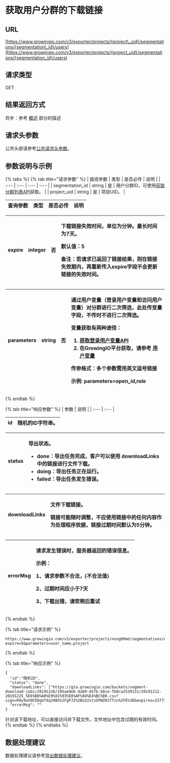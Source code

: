 # 获取用户分群的下载链接

## URL <a id="url"></a>

[https://www.growingio.com/v3/exporter/projects/{project\_uid}/segmentations/{segmentation\_id}/users](https://www.growingio.com/v3/exporter/projects/{project_uid}/segmentations/{segmentation_id}/users)

## 请求类型 <a id="qing-qiu-lei-xing"></a>

GET

## 结果返回方式 <a id="qing-qiu-lei-xing"></a>

异步：参考 [概述](../overview.md) 部分的描述

## 请求头参数 <a id="qing-qiu-tou-can-shu"></a>

公共头部请参考[公共请求头参数](../../authenticate.md)。

## 参数说明与示例 <a id="can-shu-shuo-ming-yu-shi-li"></a>

{% tabs %}
{% tab title="请求参数" %}
| 路径参数 | 类型 | 是否必传 | 说明 |
| :--- | :--- | :--- | :--- |
| segmentation\_id | string | 是 | 用户分群ID，可使用[获取分群列表API](../../statistics-api/definition/get-segm.md)获取。 |
| project\_uid | string | 是 | 项目UID。 |

| 查询参数 | 类型 | 是否必传 | 说明 |
| :--- | :--- | :--- | :--- |


<table>
  <thead>
    <tr>
      <th style="text-align:left">expire</th>
      <th style="text-align:left">integer</th>
      <th style="text-align:left">&#x5426;</th>
      <th style="text-align:left">
        <p>&#x4E0B;&#x8F7D;&#x94FE;&#x63A5;&#x5931;&#x6548;&#x65F6;&#x95F4;&#xFF0C;&#x5355;&#x4F4D;&#x4E3A;&#x5206;&#x949F;&#x3002;&#x6700;&#x957F;&#x65F6;&#x95F4;&#x4E3A;7&#x5929;&#x3002;</p>
        <p>&#x9ED8;&#x8BA4;&#x503C;&#xFF1A;5</p>
        <p>&#x5907;&#x6CE8;&#xFF1A;&#x82E5;&#x8BF7;&#x6C42;&#x5DF2;&#x8FD4;&#x56DE;&#x4E86;&#x94FE;&#x63A5;&#x7ED3;&#x679C;&#xFF0C;&#x5219;&#x5728;&#x94FE;&#x63A5;&#x5931;&#x6548;&#x671F;&#x5185;&#xFF0C;&#x518D;&#x91CD;&#x65B0;&#x4F20;&#x5165;expire&#x5B57;&#x6BB5;&#x4E0D;&#x4F1A;&#x66F4;&#x65B0;&#x94FE;&#x63A5;&#x7684;&#x5931;&#x6548;&#x65F6;&#x95F4;&#x3002;</p>
      </th>
    </tr>
  </thead>
  <tbody></tbody>
</table>

<table>
  <thead>
    <tr>
      <th style="text-align:left">parameters</th>
      <th style="text-align:left">string</th>
      <th style="text-align:left">&#x5426;</th>
      <th style="text-align:left">
        <p>&#x901A;&#x8FC7;&#x7528;&#x6237;&#x53D8;&#x91CF;&#xFF08;&#x767B;&#x5F55;&#x7528;&#x6237;&#x53D8;&#x91CF;&#x548C;&#x8BBF;&#x95EE;&#x7528;&#x6237;&#x53D8;&#x91CF;&#xFF09;&#x5BF9;&#x5206;&#x7FA4;&#x8FDB;&#x884C;&#x4E8C;&#x6B21;&#x7B5B;&#x9009;&#xFF0C;&#x6B64;&#x5904;&#x4F20;&#x53D8;&#x91CF;&#x5B57;&#x6BB5;&#xFF0C;&#x4E0D;&#x4F20;&#x65F6;&#x4E0D;&#x8FDB;&#x884C;&#x4E8C;&#x6B21;&#x7B5B;&#x9009;&#x3002;</p>
        <p>&#x53D8;&#x91CF;&#x83B7;&#x53D6;&#x6709;&#x4E24;&#x79CD;&#x9014;&#x5F84;&#xFF1A;</p>
        <ol>
          <li><a href="../../project-manage/get-loginvar.md">&#x83B7;&#x53D6;&#x767B;&#x5F55;&#x7528;&#x6237;&#x53D8;&#x91CF;API</a>
          </li>
          <li>&#x5728;GrowingIO&#x5E73;&#x53F0;&#x83B7;&#x53D6;&#xFF0C;&#x8BF7;&#x53C2;&#x8003;
            <a
            href="../../../../product-manual/data-center/data-management/user/">&#x7528;&#x6237;&#x53D8;&#x91CF;</a>
          </li>
        </ol>
        <p>&#x4F20;&#x53C2;&#x683C;&#x5F0F;&#xFF1A;<b>&#x591A;&#x4E2A;&#x53C2;&#x6570;&#x9700;&#x7528;&#x82F1;&#x6587;&#x9017;&#x53F7;&#x94FE;&#x63A5;</b>
        </p>
        <p><b>&#x793A;&#x4F8B;:</b> parameters=open_id,role</p>
      </th>
    </tr>
  </thead>
  <tbody></tbody>
</table>
{% endtab %}

{% tab title="响应参数" %}
| 参数 | 说明 |
| :--- | :--- |


| id | 随机的ID字符串。 |
| :--- | :--- |


<table>
  <thead>
    <tr>
      <th style="text-align:left">status</th>
      <th style="text-align:left">
        <p>&#x5BFC;&#x51FA;&#x72B6;&#x6001;&#x3002;</p>
        <ul>
          <li>done&#xFF1A;&#x5BFC;&#x51FA;&#x4EFB;&#x52A1;&#x5B8C;&#x6210;&#xFF0C;&#x5BA2;&#x6237;&#x53EF;&#x4EE5;&#x4F7F;&#x7528;
            downloadLinks &#x4E2D;&#x7684;&#x94FE;&#x63A5;&#x8FDB;&#x884C;&#x6587;&#x4EF6;&#x4E0B;&#x8F7D;&#x3002;</li>
          <li>doing&#xFF1A;&#x5BFC;&#x51FA;&#x4EFB;&#x52A1;&#x6B63;&#x5728;&#x8FD0;&#x884C;&#x3002;</li>
          <li>failed&#xFF1A;&#x5BFC;&#x51FA;&#x4EFB;&#x52A1;&#x53D1;&#x751F;&#x9519;&#x8BEF;&#x3002;</li>
        </ul>
      </th>
    </tr>
  </thead>
  <tbody></tbody>
</table>

<table>
  <thead>
    <tr>
      <th style="text-align:left">downloadLinks</th>
      <th style="text-align:left">
        <p>&#x6587;&#x4EF6;&#x4E0B;&#x8F7D;&#x94FE;&#x63A5;&#x3002;</p>
        <p>&#x94FE;&#x63A5;&#x53EF;&#x80FD;&#x968F;&#x65F6;&#x8C03;&#x6574;&#xFF0C;&#x4E0D;&#x5E94;&#x4F7F;&#x7528;&#x94FE;&#x63A5;&#x4E2D;&#x7684;&#x4EFB;&#x4F55;&#x5185;&#x5BB9;&#x4F5C;&#x4E3A;&#x5904;&#x7406;&#x7A0B;&#x5E8F;&#x4F9D;&#x636E;&#xFF0C;&#x94FE;&#x63A5;&#x8FC7;&#x671F;&#x65F6;&#x95F4;&#x9ED8;&#x8BA4;&#x4E3A;5&#x5206;&#x949F;&#x3002;</p>
      </th>
    </tr>
  </thead>
  <tbody></tbody>
</table>

<table>
  <thead>
    <tr>
      <th style="text-align:left">errorMsg</th>
      <th style="text-align:left">
        <p>&#x8BF7;&#x6C42;&#x53D1;&#x751F;&#x9519;&#x8BEF;&#x65F6;&#xFF0C;&#x670D;&#x52A1;&#x5668;&#x8FD4;&#x56DE;&#x7684;&#x9519;&#x8BEF;&#x4FE1;&#x606F;&#x3002;</p>
        <p>&#x793A;&#x4F8B;&#xFF1A;</p>
        <p>1&#x3001;&#x8BF7;&#x6C42;&#x53C2;&#x6570;&#x4E0D;&#x5408;&#x6CD5;&#xFF0C;{&#x4E0D;&#x5408;&#x6CD5;&#x503C;}</p>
        <p>2&#x3001;&#x8FC7;&#x671F;&#x65F6;&#x95F4;&#x5E94;&#x5C0F;&#x4E8E;7&#x5929;</p>
        <p>3&#x3001;&#x4E0B;&#x8F7D;&#x51FA;&#x9519;&#xFF0C;&#x8BF7;&#x60A8;&#x7A0D;&#x540E;&#x91CD;&#x8BD5;</p>
      </th>
    </tr>
  </thead>
  <tbody></tbody>
</table>
{% endtab %}

{% tab title="请求示例" %}
```text
https://www.growingio.com/v3/exporter/projects/nxog09md/segmentations/nP2lpkX9/users?expire=5&parameters=user_name,project
```
{% endtab %}

{% tab title="响应示例" %}
```text
{
  "id":"随机ID",
  "status": "done",
  "downloadLinks": ["https://gta.growingio.com/buckets/segment-download-jobs/20191226/195ae9eb-4a89-457b-b8ce-fb8ca2539131/20191212-20191225_%E6%B8%A0%E9%81%93%E8%AF%84%E4%BC%B0.csv?sign=R9y9atNVIDqU74q34BX%2FgPJI%2Bo22stsGPWZHJ7Tin%2FE%3D&expires=1577344409140"],
  "errorMsg": ""
}
```

针对该下载地址，可以直接访问并下载文件。文件地址中包含过期的有效时间。
{% endtab %}
{% endtabs %}

## 数据处理建议

数据处理建议请参考[导出数据处理建议](../../originaldata-export-v2/exportsuggest.md)。


